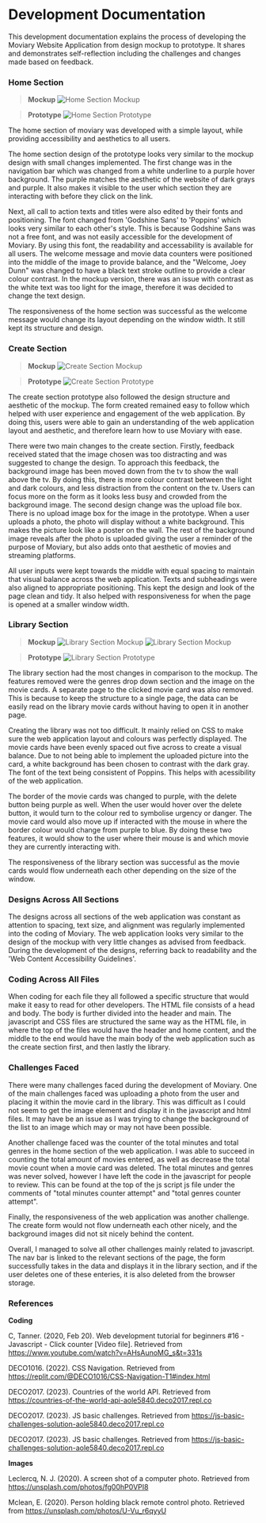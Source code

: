 # Development Documentation

This development documentation explains the process of developing the Moviary Website Application from design mockup to prototype. It shares and demonstrates self-reflection including the challenges and changes made based on feedback.

### Home Section
>**Mockup**
![Home Section Mockup](README_Images/HomePageMockup.jpg)

>**Prototype**
![Home Section Prototype](README_Images/HomePagePrototype.jpg)

The home section of moviary was developed with a simple layout, while providing accessibility and aesthetics to all users.

The home section design of the prototype looks very similar to the mockup design with small changes implemented. The first change was in the navigation bar which was changed from a white underline to a purple hover background. The purple matches the aesthetic of the website of dark grays and purple. It also makes it visible to the user which section they are interacting with before they click on the link. 

Next, all call to action texts and titles were also edited by their fonts and positioning. The font changed from 'Godshine Sans' to 'Poppins' which looks very similar to each other's style. This is because Godshine Sans was not a free font, and was not easily accessible for the development of Moviary. By using this font, the readability and accessability is available for all users. The welcome message and movie data counters were positioned into the middle of the image to provide balance, and the "Welcome, Joey Dunn" was changed to have a black text stroke outline to provide a clear colour contrast. In the mockup version, there was an issue with contrast as the white text was too light for the image, therefore it was decided to change the text design.

The responsiveness of the home section was successful as the welcome message would change its layout depending on the window width. It still kept its structure and design.


### Create Section
>**Mockup**
![Create Section Mockup](README_Images/CreatePageMockup.jpg)

>**Prototype**
![Create Section Prototype](README_Images/CreateSectionPrototype.jpg)

The create section prototype also followed the design structure and aesthetic of the mockup. The form created remained easy to follow which helped with user experience and engagement of the web application. By doing this, users were able to gain an understanding of the web application layout and aesthetic, and therefore learn how to use Moviary with ease. 

There were two main changes to the create section. Firstly, feedback received stated that the image chosen was too distracting and was suggested to change the design. To approach this feedback, the background image has been moved down from the tv to show the wall above the tv. By doing this, there is more colour contrast between the light and dark colours, and less distraction from the content on the tv. Users can focus more on the form as it looks less busy and crowded from the background image. The second design change was the upload file box. There is no upload image box for the image in the prototype. When a user uploads a photo, the photo will display  without a white background. This makes the picture look like a poster on the wall. The rest of the background image reveals after the photo is uploaded giving the user a reminder of the purpose of Moviary, but also adds onto that aesthetic of movies and streaming platforms.

All user inputs were kept towards the middle with equal spacing to maintain that visual balance across the web application. Texts and subheadings were also aligned to appropriate positioning. This kept the design and look of the page clean and tidy. It also helped with responsiveness for when the page is opened at a smaller window width.


### Library Section
>**Mockup**
![Library Section Mockup](README_Images/LibraryPageMockup.jpg)
![Library Section Mockup](README_Images/MoviePageMockup.jpg)

>**Prototype**
![Library Section Prototype](README_Images/LibrarySectionPrototype.jpg)

The library section had the most changes in comparison to the mockup. The features removed were the genres drop down section and the image on the movie cards. A separate page to the clicked movie card was also removed. This is because to keep the structure to a single page, the data can be easily read on the library movie cards without having to open it in another page.

Creating the library was not too difficult. It mainly relied on CSS to make sure the web application layout and colours was perfectly displayed. The movie cards have been evenly spaced out five across to create a visual balance. Due to not being able to implement the uploaded picture into the card, a white background has been chosen to contrast with the dark gray. The font of the text being consistent of Poppins. This helps with acessibility of the web application.

The border of the movie cards was changed to purple, with the delete button being purple as well. When the user would hover over the delete button, it would turn to the colour red to symbolise urgency or danger. The movie card would also move up if interacted with the mouse in where the border colour would change from purple to blue. By doing these two features, it would show to the user where their mouse is and which movie they are currently interacting with. 

The responsiveness of the library section was successful as the movie cards would flow underneath each other depending on the size of the window. 


### Designs Across All Sections
The designs across all sections of the web application was constant as attention to spacing, text size, and alignment was regularly implemented into the coding of Moviary. The web application looks very similar to the design of the mockup with very little changes as advised from feedback. During the development of the designs, referring back to readability and the 'Web Content Accessibility Guidelines'. 


### Coding Across All Files
When coding for each file they all followed a specific structure that would make it easy to read for other developers. The HTML file consists of a head and body. The body is further divided into the header and main. The javascript and CSS files are structured the same way as the HTML file, in where the top of the files would have the header and home content, and the middle to the end would have the main body of the web application such as the create section first, and then lastly the library.


### Challenges Faced
There were many challenges faced during the development of Moviary. One of the main challenges faced was uploading a photo from the user and placing it within the movie card in the library. This was difficult as I could not seem to get the image element and display it in the javascript and html files. It may have be an issue as I was trying to change the background of the list to an image which may or may not have been possible.

Another challenge faced was the counter of the total minutes and total genres in the home section of the web application. I was able to succeed in counting the total amount of movies entered, as well as decrease the total movie count when a movie card was deleted. The total minutes and genres was never solved, however I have left the code in the javascript for people to review. This can be found at the top of the js script js file under the comments of "total minutes counter attempt" and "total genres counter attempt".

Finally, the responsiveness of the web application was another challenge. The create form would not flow underneath each other nicely, and the background images did not sit nicely behind the content.

Overall, I managed to solve all other challenges mainly related to javascript. The nav bar is linked to the relevant sections of the page, the form successfully takes in the data and displays it in the library section, and if the user deletes one of these enteries, it is also deleted from the browser storage. 


### References
**Coding**

C, Tanner. (2020, Feb 20). Web development tutorial for beginners #16 - Javascript - Click counter [Video file]. Retrieved from https://www.youtube.com/watch?v=AHsAunoMG_s&t=331s

DECO1016. (2022). CSS Navigation. Retrieved from https://replit.com/@DECO1016/CSS-Navigation-T1#index.html

DECO2017. (2023). Countries of the world API. Retrieved from https://countries-of-the-world-api-aole5840.deco2017.repl.co

DECO2017. (2023). JS basic challenges. Retrieved from https://js-basic-challenges-solution-aole5840.deco2017.repl.co

DECO2017. (2023). JS basic challenges. Retrieved from https://js-basic-challenges-solution-aole5840.deco2017.repl.co


**Images**

Leclercq, N. J. (2020). A screen shot of a computer photo. Retrieved from https://unsplash.com/photos/fg00hP0VPI8

Mclean, E. (2020). Person holding black remote control photo. Retrieved from https://unsplash.com/photos/U-Vu_r6qyyU
